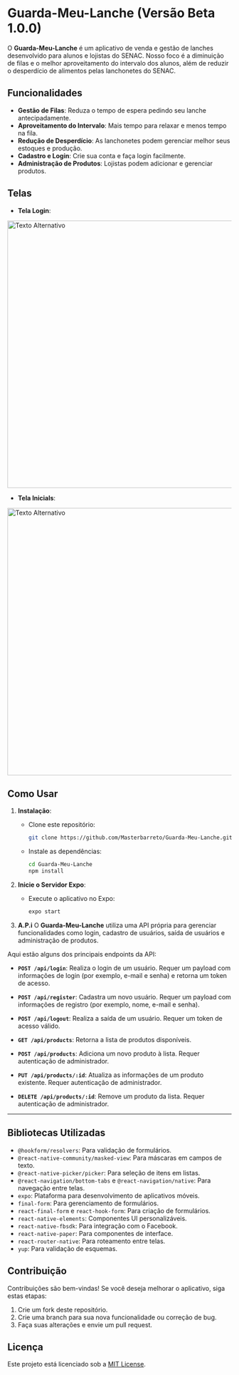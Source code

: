 # Guarda-Meu-Lanche (Versão Beta 1.0.0)

O **Guarda-Meu-Lanche** é um aplicativo de venda e gestão de lanches desenvolvido para alunos e lojistas do SENAC. Nosso foco é a diminuição de filas e o melhor aproveitamento do intervalo dos alunos, além de reduzir o desperdício de alimentos pelas lanchonetes do SENAC.

## Funcionalidades

- **Gestão de Filas**: Reduza o tempo de espera pedindo seu lanche antecipadamente.
- **Aproveitamento do Intervalo**: Mais tempo para relaxar e menos tempo na fila.
- **Redução de Desperdício**: As lanchonetes podem gerenciar melhor seus estoques e produção.
- **Cadastro e Login**: Crie sua conta e faça login facilmente.
- **Administração de Produtos**: Lojistas podem adicionar e gerenciar produtos.

## Telas

- **Tela Login**:
<img height=600 src="https://cdn.discordapp.com/attachments/1078462922617016463/1242624316995010682/Screenshot_20240521_204223_Figma.jpg?ex=664e8394&is=664d3214&hm=a052fcf58c1bbf3b92b3d6f1ca42231dc3d7bbffb4e9e2bfff4f37d2ef4cb0f1&" alt="Texto Alternativo">


- **Tela Inicials**:
<img  height=600 src="https://cdn.discordapp.com/attachments/1078462922617016463/1242624317410508960/Screenshot_20240521_204216_Figma.jpg?ex=664e8394&is=664d3214&hm=93c34de2f57ef1002cfc2c48227fb46d656b63fa9ea4a1d845c50991d4df27fc&" alt="Texto Alternativo">


## Como Usar

1. **Instalação**:
   - Clone este repositório:

     ```bash
     git clone https://github.com/Masterbarreto/Guarda-Meu-Lanche.git
     ```

   - Instale as dependências:

     ```bash
     cd Guarda-Meu-Lanche
     npm install
     ```

2. **Inicie o Servidor Expo**:
   - Execute o aplicativo no Expo:

     ```bash
     expo start
     ```

  3. **A.P.i**
     O **Guarda-Meu-Lanche** utiliza uma API própria para gerenciar funcionalidades como login, cadastro de usuários, saída de usuários e administração de produtos. 

Aqui estão alguns dos principais endpoints da API:

- **`POST /api/login`**: Realiza o login de um usuário. Requer um payload com informações de login (por exemplo, e-mail e senha) e retorna um token de acesso.

- **`POST /api/register`**: Cadastra um novo usuário. Requer um payload com informações de registro (por exemplo, nome, e-mail e senha).

- **`POST /api/logout`**: Realiza a saída de um usuário. Requer um token de acesso válido.

- **`GET /api/products`**: Retorna a lista de produtos disponíveis.

- **`POST /api/products`**: Adiciona um novo produto à lista. Requer autenticação de administrador.

- **`PUT /api/products/:id`**: Atualiza as informações de um produto existente. Requer autenticação de administrador.

- **`DELETE /api/products/:id`**: Remove um produto da lista. Requer autenticação de administrador.

---

## Bibliotecas Utilizadas

- `@hookform/resolvers`: Para validação de formulários.
- `@react-native-community/masked-view`: Para máscaras em campos de texto.
- `@react-native-picker/picker`: Para seleção de itens em listas.
- `@react-navigation/bottom-tabs` e `@react-navigation/native`: Para navegação entre telas.
- `expo`: Plataforma para desenvolvimento de aplicativos móveis.
- `final-form`: Para gerenciamento de formulários.
- `react-final-form` e `react-hook-form`: Para criação de formulários.
- `react-native-elements`: Componentes UI personalizáveis.
- `react-native-fbsdk`: Para integração com o Facebook.
- `react-native-paper`: Para componentes de interface.
- `react-router-native`: Para roteamento entre telas.
- `yup`: Para validação de esquemas.

## Contribuição

Contribuições são bem-vindas! Se você deseja melhorar o aplicativo, siga estas etapas:

1. Crie um fork deste repositório.
2. Crie uma branch para sua nova funcionalidade ou correção de bug.
3. Faça suas alterações e envie um pull request.

## Licença

Este projeto está licenciado sob a [MIT License](LICENSE).
